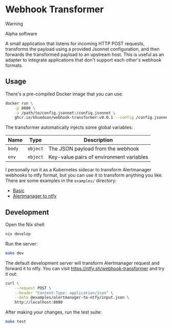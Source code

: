 # Webhook Transformer

> [!WARNING]
> Alpha software

A small application that listens for incoming HTTP POST requests, transforms the
payload using a provided Jsonnet configuration, and then forwards the transformed
payload to an upstream host. This is useful as an adapter to integrate applications
that don't support each other's webhook formats.

## Usage

There's a pre-compiled Docker image that you can use:

```sh
docker run \
    -p 8080 \
    -v /path/to/config.jsonnet:/config.jsonnet \
    ghcr.io/khuedoan/webhook-transformer:v0.0.1 --config /config.jsonnet
```

The transformer automatically injects some global variables:

| Name   | Type     | Description                              |
| ------ | -------- | -----------------------------------------|
| `body` | `object` | The JSON payload from the webhook        |
| `env`  | `object` | Key-value pairs of environment variables |

I personally run it as a Kubernetes sidecar to transform Alertmanager webhooks
to ntfy format, but you can use it to transform anything you like.
There are some examples in the `examples/` directory:

- [Basic](./examples/basic/config.jsonnet)
- [Alertmanager to ntfy](./examples/alertmanager-to-ntfy/config.jsonnet)

## Development

Open the Nix shell:

```sh
nix develop
```

Run the server:

```sh
make dev
```

The default development server will transform Alertmanager request and forward
it to ntfy. You can visit <https://ntfy.sh/webhook-transformer> and try it out:

```sh
curl \
    --request POST \
    --header "Content-Type: application/json" \
    --data @examples/alertmanager-to-ntfy/input.json \
    http://localhost:8080
```

After making your changes, run the test suite:

```sh
make test
```
